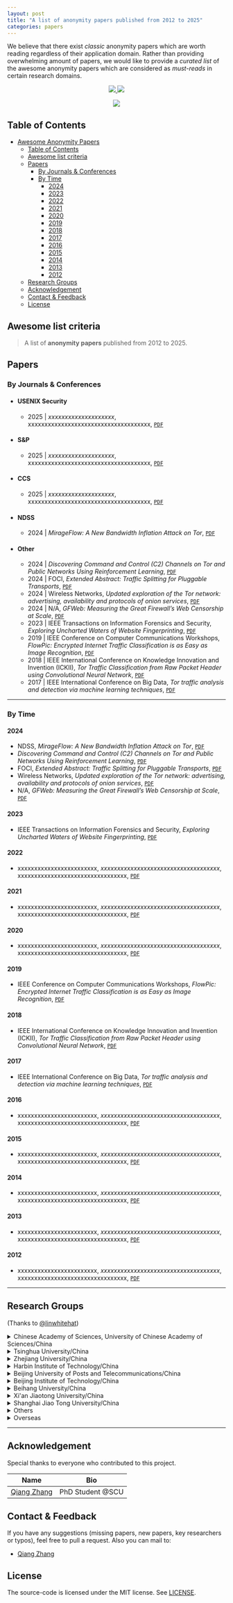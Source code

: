 ```yaml
---
layout: post
title: "A list of anonymity papers published from 2012 to 2025"
categories: papers
---
```


We believe that there exist *classic* anonymity papers which are worth reading regardless of their application domain. Rather than providing overwhelming amount of papers, we would like to provide a *curated list* of the awesome anonymity papers which are considered as *must-reads* in certain research domains.

<p align="center">
  <a href="https://github.com/secdr/awesome-anonymity-papers/blob/c3ef16841398c86a56259765c5106a82e2f43ead/LICENSE" target="_blank">
    <img src="https://img.shields.io/badge/license-MIT-blue.svg">
  </a>
  <a href="https://github.com/secdr/awesome-anonymity-papers/pulls">
    <img src="https://img.shields.io/badge/PRs-welcome-brightgreen.svg">
  </a>
</p>

<div style="text-align: center">
 <img src="{{ site.baseurl }}/assets/cyber_security.jpg" atl="banner"/>
</div>

## Table of Contents

- [Awesome Anonymity Papers](#awesome-anonymity-papers)
  - [Table of Contents](#table-of-contents)
  - [Awesome list criteria](#awesome-list-criteria)
  - [Papers](#papers)
    - [By Journals \& Conferences](#by-journals--conferences)
    - [By Time](#by-time)
      - [2024](#2024)
      - [2023](#2023)
      - [2022](#2022)
      - [2021](#2021)
      - [2020](#2020)
      - [2019](#2019)
      - [2018](#2018)
      - [2017](#2017)
      - [2016](#2016)
      - [2015](#2015)
      - [2014](#2014)
      - [2013](#2013)
      - [2012](#2012)
  - [Research Groups](#research-groups)
  - [Acknowledgement](#acknowledgement)
  - [Contact \& Feedback](#contact--feedback)
  - [License](#license)

## Awesome list criteria

> A list of **anonymity papers** published from 2012 to 2025.

## Papers

### By Journals & Conferences

- #### USENIX Security

  - 2025 | *xxxxxxxxxxxxxxxxxxxx*, xxxxxxxxxxxxxxxxxxxxxxxxxxxxxxxxxxxxx, [`PDF`](https://arxiv.org/pdf/0000.04528.pdf)
- #### S&P

  - 2025 | *xxxxxxxxxxxxxxxxxxxx*, xxxxxxxxxxxxxxxxxxxxxxxxxxxxxxxxxxxxx, [`PDF`](https://arxiv.org/pdf/0000.04528.pdf)
- #### CCS

  - 2025 | *xxxxxxxxxxxxxxxxxxxx*, xxxxxxxxxxxxxxxxxxxxxxxxxxxxxxxxxxxxx, [`PDF`](https://arxiv.org/pdf/0000.04528.pdf)
- #### NDSS

  - 2024 | *MirageFlow: A New Bandwidth Inflation Attack on Tor*, [`PDF`](https://www.ndss-symposium.org/wp-content/uploads/2024-1133-paper.pdf)
- #### Other

  - 2024 | *Discovering Command and Control (C2) Channels on Tor and Public Networks Using Reinforcement Learning*, [`PDF`](https://arxiv.org/pdf/2402.09200.pdf)
  - 2024 | FOCI, *Extended Abstract: Traffic Splitting for Pluggable Transports*, [`PDF`](https://petsymposium.org/foci/2024/foci-2024-0004.pdf)
  - 2024 | Wireless Networks, *Updated exploration of the Tor network: advertising, availability and protocols of onion services*, [`PDF`](https://link.springer.com/article/10.1007/s11276-024-03679-4)
  - 2024 | N/A, *GFWeb: Measuring the Great Firewall’s Web Censorship at Scale*, [`PDF`](https://www3.cs.stonybrook.edu/~mikepo/papers/gfweb.sec24.pdf)
  - 2023 | IEEE Transactions on Information Forensics and Security, *Exploring Uncharted Waters of Website Fingerprinting*, [`PDF`](https://ieeexplore.ieee.org/abstract/document/10356094)
  - 2019 | IEEE Conference on Computer Communications Workshops, *FlowPic: Encrypted Internet Traffic Classification is as Easy as Image Recognition*, [`PDF`](https://ieeexplore.ieee.org/abstract/document/8845315)
  - 2018 | IEEE International Conference on Knowledge Innovation and Invention (ICKII), *Tor Traffic Classification from Raw Packet Header using Convolutional Neural Network*, [`PDF`](https://ieeexplore.ieee.org/abstract/document/8569113)
  - 2017 | IEEE International Conference on Big Data, *Tor traffic analysis and detection via machine learning techniques*, [`PDF`](https://ieeexplore.ieee.org/abstract/document/8258487)

***

### By Time

#### 2024

- NDSS, *MirageFlow: A New Bandwidth Inflation Attack on Tor*, [`PDF`](https://www.ndss-symposium.org/wp-content/uploads/2024-1133-paper.pdf)  
- *Discovering Command and Control (C2) Channels on Tor and Public Networks Using Reinforcement Learning*, [`PDF`](https://arxiv.org/pdf/2402.09200.pdf)
- FOCI, *Extended Abstract: Traffic Splitting for Pluggable Transports*, [`PDF`](https://petsymposium.org/foci/2024/foci-2024-0004.pdf)
- Wireless Networks, *Updated exploration of the Tor network: advertising, availability and protocols of onion services*, [`PDF`](https://link.springer.com/article/10.1007/s11276-024-03679-4)
- N/A, *GFWeb: Measuring the Great Firewall’s Web Censorship at Scale*, [`PDF`](https://www3.cs.stonybrook.edu/~mikepo/papers/gfweb.sec24.pdf)

#### 2023

- IEEE Transactions on Information Forensics and Security, *Exploring Uncharted Waters of Website Fingerprinting*, [`PDF`](https://ieeexplore.ieee.org/abstract/document/10356094)

#### 2022

- xxxxxxxxxxxxxxxxxxxxxxxx, *xxxxxxxxxxxxxxxxxxxxxxxxxxxxxxxxxxxx*, xxxxxxxxxxxxxxxxxxxxxxxxxxxxxxxxx, [`PDF`](https://arxiv.org/pdf/0000.04528.pdf)

#### 2021

- xxxxxxxxxxxxxxxxxxxxxxxx, *xxxxxxxxxxxxxxxxxxxxxxxxxxxxxxxxxxxx*, xxxxxxxxxxxxxxxxxxxxxxxxxxxxxxxxx, [`PDF`](https://arxiv.org/pdf/0000.04528.pdf)

#### 2020

- xxxxxxxxxxxxxxxxxxxxxxxx, *xxxxxxxxxxxxxxxxxxxxxxxxxxxxxxxxxxxx*, xxxxxxxxxxxxxxxxxxxxxxxxxxxxxxxxx, [`PDF`](https://arxiv.org/pdf/0000.04528.pdf)

#### 2019

- IEEE Conference on Computer Communications Workshops, *FlowPic: Encrypted Internet Traffic Classification is as Easy as Image Recognition*, [`PDF`](https://ieeexplore.ieee.org/abstract/document/8845315)

#### 2018

- IEEE International Conference on Knowledge Innovation and Invention (ICKII), *Tor Traffic Classification from Raw Packet Header using Convolutional Neural Network*, [`PDF`](https://ieeexplore.ieee.org/abstract/document/8569113)

#### 2017

- IEEE International Conference on Big Data, *Tor traffic analysis and detection via machine learning techniques*, [`PDF`](https://ieeexplore.ieee.org/abstract/document/8258487)

#### 2016

- xxxxxxxxxxxxxxxxxxxxxxxx, *xxxxxxxxxxxxxxxxxxxxxxxxxxxxxxxxxxxx*, xxxxxxxxxxxxxxxxxxxxxxxxxxxxxxxxx, [`PDF`](https://arxiv.org/pdf/0000.04528.pdf)

#### 2015

- xxxxxxxxxxxxxxxxxxxxxxxx, *xxxxxxxxxxxxxxxxxxxxxxxxxxxxxxxxxxxx*, xxxxxxxxxxxxxxxxxxxxxxxxxxxxxxxxx, [`PDF`](https://arxiv.org/pdf/0000.04528.pdf)

#### 2014

- xxxxxxxxxxxxxxxxxxxxxxxx, *xxxxxxxxxxxxxxxxxxxxxxxxxxxxxxxxxxxx*, xxxxxxxxxxxxxxxxxxxxxxxxxxxxxxxxx, [`PDF`](https://arxiv.org/pdf/0000.04528.pdf)

#### 2013

- xxxxxxxxxxxxxxxxxxxxxxxx, *xxxxxxxxxxxxxxxxxxxxxxxxxxxxxxxxxxxx*, xxxxxxxxxxxxxxxxxxxxxxxxxxxxxxxxx, [`PDF`](https://arxiv.org/pdf/0000.04528.pdf)

#### 2012

- xxxxxxxxxxxxxxxxxxxxxxxx, *xxxxxxxxxxxxxxxxxxxxxxxxxxxxxxxxxxxx*, xxxxxxxxxxxxxxxxxxxxxxxxxxxxxxxxx, [`PDF`](https://arxiv.org/pdf/0000.04528.pdf)

***

## Research Groups

(Thanks to [@linwhitehat](https://github.com/linwhitehat))

<details>
<summary>
Chinese Academy of Sciences, University of Chinese Academy of Sciences/China
</summary>

- [Gang Xiong](https://people.ucas.ac.cn/~xionggang) (Institute of Information Engineering)
- [Kai Chen](https://people.ucas.ac.cn/~kaichen) (Institute of Information Engineering)
- [Qixu Liu](https://people.ucas.ac.cn/~liuqixu) (Institute of Information Engineering)
- [Guozhu Meng](https://people.ucas.ac.cn/~gzmeng) (Institute of Information Engineering)
- [Qingyun Liu](https://people.ucas.ac.cn/~0027674) (Institute of Information Engineering)
- [Zhigang Lu](https://people.ucas.ac.cn/~luzhigang) (Institute of Information Engineering)
- [Xiaodong Li](https://people.ucas.edu.cn/~LEE) (Institute of Computing Technology)
- [Zhenyu Li](http://www.ict.ac.cn/sourcedb_2018_ict_cas/cn/jssrck/201111/t20111114_3395505.html) (Institute of Computing Technology)
- [Yujun Zhang](https://people.ucas.ac.cn/~yujun) (Institute of Computing Technology)
- [Yuqing Zhang](https://people.ucas.ac.cn/~zhangyuqing) (School of Computer Science and Technology)
</details>

<details>
<summary>
Tsinghua University/China
</summary>

- [Ke Xu](http://www.thucsnet.org/xuke.html)
- [Jiahai Yang](https://nmgroup.tsinghua.edu.cn/yjh/)
- [Haixin Duan](http://netsec.ccert.edu.cn/people/duanhx/)
- [Jianjun Chen](https://www.jianjunchen.com/)
- [Dan Li](https://www.cs.tsinghua.edu.cn/info/1126/3948.htm)
- [Yong Cui](https://www.cs.tsinghua.edu.cn/info/1126/3589.htm)
- [Mingwei Xu](https://www.cs.tsinghua.edu.cn/info/1126/3580.htm)
- [Xia Yin](https://www.cs.tsinghua.edu.cn/info/1126/3578.htm)
- [Qi Li](https://www.insc.tsinghua.edu.cn/info/1157/2851.htm)
- [Dan Pei](https://www.cs.tsinghua.edu.cn/info/1127/3597.htm)
- [Zhiliang Wang](https://www.cs.tsinghua.edu.cn/info/1127/3593.htm)
- [Chao Zhang](https://netsec.ccert.edu.cn/chs/people/chaoz/)
</details>

<details>
<summary>
Zhejiang University/China
</summary>

- [Shouling Ji](https://person.zju.edu.cn/sji#0)
- [Wenyuan Xu](https://person.zju.edu.cn/wyxu#0)
- [Meng Luo](https://person.zju.edu.cn/mengluo#0)
- [Kui Ren](https://person.zju.edu.cn/kuiren)
- [Fan Zhang](https://person.zju.edu.cn/fanzhang)
</details>

<details>
<summary>
Harbin Institute of Technology/China
</summary>

- [Weizhe (James) Zhang](https://homepage.hit.edu.cn/wzzhang)
- [Xiangzhan Yu](https://homepage.hit.edu.cn/yuxiangzhan)
- [Hui (Sophia) He](https://homepage.hit.edu.cn/huihe)
- [Junbao Li](https://homepage.hit.edu.cn/lijunbao)
- [Zhaoxin Zhang](https://homepage.hit.edu.cn/zhangzhaoxin)
</details>

<details>
<summary>
Beijing University of Posts and Telecommunications/China
</summary>

- [Shize Guo](https://scss.bupt.edu.cn/info/1063/5386.htm)
- [Dongbin Wang](https://scss.bupt.edu.cn/info/1249/5098.htm)
- [Zhongliang Yang](https://scss.bupt.edu.cn/info/1247/5070.htm)
</details>

<details>
<summary>
Beijing Institute of Technology/China
</summary>

- [Changzhen Hu](https://cst.bit.edu.cn/szdw/jsml/bssds/ca94335a79114dbe9ae967e53ca86bec.htm)
- [Liehuang Zhu](https://cs.bit.edu.cn/szdw/jsml/wlkjaqxy/zlh/index.htm)
- [Meng Shen](https://cst.bit.edu.cn/szdw/jsml/bssds/86728e84066248b0b13bdf04f685817f.htm)
- [Xuhui Ding](https://cst.bit.edu.cn/szdw/jsml/bssds/711aba6ea79b41618a2f2fac616652a9.htm)
</details>

<details>
<summary>
Beihang University/China
</summary>

- [Jian Mao](https://shi.buaa.edu.cn/maojian/zh_CN/index.htm)
- [Sheng Hong](http://shi.buaa.edu.cn/hongsheng/zh_CN/index.htm)
- [Ying Gao](https://shi.buaa.edu.cn/gaoying/zh_CN/index.htm)
</details>

<details>
<summary>
Xi'an Jiaotong University/China
</summary>

- [Xiaohong Guan](https://www.xjtu.edu.cn/jsnr.jsp?wbtreeid=1632&wbwbxjtuteacherid=502)
- [Chao Shen](https://gr.xjtu.edu.cn/web/cshen)
</details>

<details>
<summary>
Shanghai Jiao Tong University/China
</summary>

- [Guoxing Chen](https://donnod.github.io/)
- [Haojin Zhu](https://nsec.sjtu.edu.cn/~hjzhu/)
</details>

<details>
<summary>
Others
</summary>

- [Guang Cheng](https://cyber.seu.edu.cn/cg1/list.htm) (Southeast University/China)
- [Fengwei Zhang](https://fengweiz.github.io/) (Southern University of Science and Technology/China)
- [Qian Wang](http://nisplab.whu.edu.cn/people.html) (Wuhan University/China)
- [Min Yang](https://cs.fudan.edu.cn/3e/d7/c25921a278231/page.htm) (Fudan University/China)
- [Shuguang Cui](https://sse.cuhk.edu.cn/en/faculty/cuishuguang) (The Chinese University of Hong Kong/China)
</details>
  
<details>
<summary>
Overseas
</summary>

- [Xuemin (Sherman) Shen](https://uwaterloo.ca/scholar/sshen) (University of Waterloo/Canada)
- [Xiaofeng Wang](https://homes.luddy.indiana.edu/xw7/) (Indiana University Bloomington/United States)
- [Tao Wang](https://www.cs.sfu.ca/~taowang/) (Simon Fraser University/Canada)
- [Ivan Martinovic](https://www.cs.ox.ac.uk/people/ivan.martinovic/) (University of Oxford/United Kingdom)
- [Amir Houmansadr](https://people.cs.umass.edu/~amir/) (University of Massachusetts Amherst/United States)
- [Giuseppe Aceto](http://wpage.unina.it/giuseppe.aceto/) (Università di Napoli Federico II/Italy)
- [Antonio Pescapè](http://wpage.unina.it/pescape/) (Università di Napoli Federico II/Italy)
- [Thorsten Holz](https://cispa.de/en/research/groups/holz) (CISPA Helmholtz Center for Information Security/Germany)
- [Mohammad Saidur Rahman](https://www.rahmanmsaidur.com/) (University of Texas at El Paso/United States)
- [Yue Zhang](https://yue.zyueinfosec.com/) (Drexel University/United States)
- [Xinyu Xing](http://xinyuxing.org/) (Northwestern University/United States)
- [Yang Liu](https://personal.ntu.edu.sg/yangliu/) (Nanyang Technological University/Singapore)
- [Alessandro Finamore](https://afinamore.io/) (Huawei Technologies/France)
- [Thijs van Ede](https://thijsvane.de/) (University of Twente/Netherlands)
</details>

***

## Acknowledgement

Special thanks to everyone who contributed to this project.

| Name       | Bio        |
| :--------: | :--------: |
| [Qiang Zhang](mailto:qzhang@stu.scu.edu.cn) | PhD Student @SCU |

## Contact & Feedback

If you have any suggestions (missing papers, new papers, key researchers or typos), feel free to pull a request. Also you can mail to:

- [Qiang Zhang](mailto:qzhang@stu.scu.edu.cn?subject=Feedback)

## License

The source-code is licensed under the MIT license. See [LICENSE](../LICENSE).
